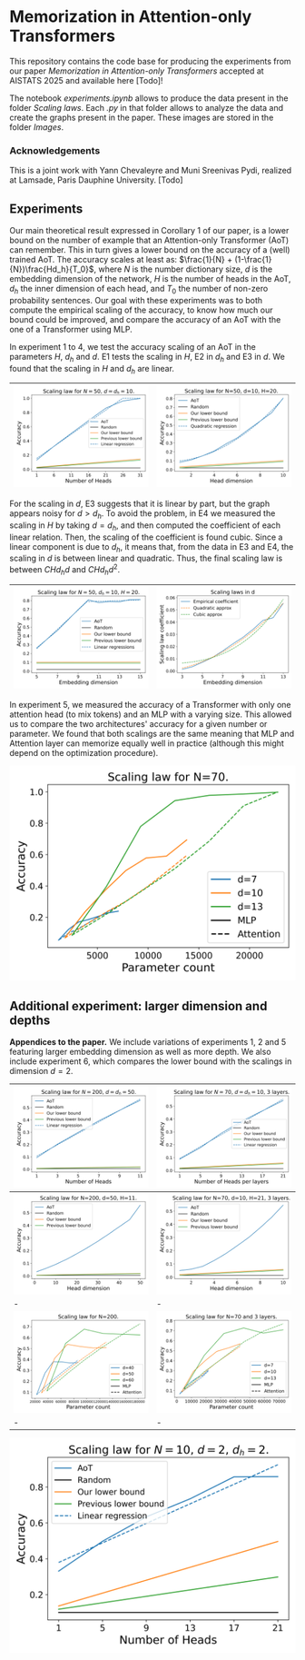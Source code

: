 # Memorization in Attention-only Transformers
This repository contains the code base for producing the experiments from our paper *Memorization in Attention-only Transformers* accepted at AISTATS 2025 and available here [Todo]!

The notebook *experiments.ipynb* allows to produce the data present in the folder *Scaling laws*. Each *.py* in that folder allows to analyze the data and create the graphs present in the paper. These images are stored in the folder *Images*.

### Acknowledgements
This is a joint work with Yann Chevaleyre and Muni Sreenivas Pydi, realized at Lamsade, Paris Dauphine University. [Todo] 

## Experiments

Our main theoretical result expressed in Corollary 1 of our paper, is a lower bound on the number of example that an Attention-only Transformer (AoT) can remember. This in turn gives a lower bound on the accuracy of a (well) trained AoT. The accuracy scales at least as: $\frac{1}{N} + (1-\frac{1}{N})\frac{Hd_h}{T_0}$, where $N$ is the number dictionary size, $d$ is the embedding dimension of the network, $H$ is the number of heads in the AoT, $d_h$ the inner dimension of each head, and $T_0$ the number of non-zero probability sentences. Our goal with these experiments was to both compute the empirical scaling of the accuracy, to know how much our bound could be improved, and compare the accuracy of an AoT with the one of a Transformer using MLP.

In experiment 1 to 4, we test the accuracy scaling of an AoT in the parameters $H$, $d_h$ and $d$. E1 tests the scaling in $H$, E2 in $d_h$ and E3 in $d$. We found that the scaling in $H$ and $d_h$ are linear. 

|![EXP1](./Images/Exp_1.png) | ![EXP2](./Images/Exp_2.png) |
|-|-|

For the scaling in $d$, E3 suggests that it is linear by part, but the graph appears noisy for $d>d_h$. To avoid the problem, in E4 we measured the scaling in $H$ by taking $d=d_h$, and then computed the coefficient of each linear relation. Then, the scaling of the coefficient is found cubic. Since a linear component is due to $d_h$, it means that, from the data in E3 and E4, the scaling in $d$ is between linear and quadratic. Thus, the final scaling law is between $CHd_hd$ and $CHd_hd^2$.

| ![EXP3](./Images/Exp_3.png) | ![EXP4](./Images/Exp_4.png) |
|-|-|

In experiment 5, we measured the accuracy of a Transformer with only one attention head (to mix tokens) and an MLP with a varying size. This allowed us to compare the two architectures' accuracy for a given number or parameter. We found that both scalings are the same meaning that MLP and Attention layer can memorize equally well in practice (although this might depend on the optimization procedure).

![EXP5](./Images/Exp_5.png)

## Additional experiment: larger dimension and depths

**Appendices to the paper.** We include variations of experiments 1, 2 and 5 featuring larger embedding dimension as well as more depth. We also include experiment 6, which compares the lower bound with the scalings in dimension $d=2$.

| ![EXP1-dim](./Images/Exp_1_dim.png) | ![EXP1-depth](./Images/Exp_1_depth.png) |
|-|-|
| ![EXP2-dim](./Images/Exp_2_dim.png) | ![EXP2-depth](./Images/Exp_2_depth.png) |
|-|-|
| ![EXP5-dim](./Images/Exp_5_dim.png) | ![EXP5-depth](./Images/Exp_5_depth.png) |
|-|-|

![EXP6](./Images/Exp_6.png)